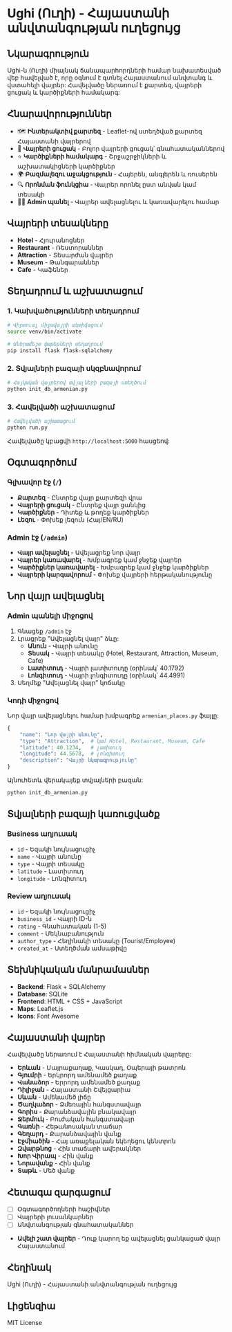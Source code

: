 # Ughi (Ուղի) - Հայաստանի անվտանգության ուղեցույց

## Նկարագրություն

Ughi-ն (Ուղի) միայնակ ճանապարհորդների համար նախատեսված վեբ հավելված է, որը օգնում է գտնել Հայաստանում անվտանգ և վստահելի վայրեր: Հավելվածը ներառում է քարտեզ, վայրերի ցուցակ և կարծիքների համակարգ:

## Հնարավորություններ

- 🗺️ **Ինտերակտիվ քարտեզ** - Leaflet-ով ստեղծված քարտեզ Հայաստանի վայրերով
- 📍 **Վայրերի ցուցակ** - Բոլոր վայրերի ցուցակ՝ գնահատականներով
- ⭐ **Կարծիքների համակարգ** - Շրջաշրջիկների և աշխատակիցների կարծիքներ
- 🌍 **Բազմալեզու աջակցություն** - Հայերեն, անգլերեն և ռուսերեն
- 🔍 **Որոնման ֆունկցիա** - Վայրեր որոնել ըստ անվան կամ տեսակի
- 👨‍💼 **Admin պանել** - Վայրեր ավելացնելու և կառավարելու համար

## Վայրերի տեսակները

- **Hotel** - Հյուրանոցներ
- **Restaurant** - Ռեստորաններ
- **Attraction** - Տեսարժան վայրեր
- **Museum** - Թանգարաններ
- **Cafe** - Կաֆեներ

## Տեղադրում և աշխատացում

### 1. Կախվածությունների տեղադրում

```bash
# Վիրտուալ միջավայրի ակտիվացում
source venv/bin/activate

# Անհրաժեշտ փաթեթների տեղադրում
pip install flask flask-sqlalchemy
```

### 2. Տվյալների բազայի սկզբնավորում

```bash
# Հայկական վայրերով տվյալների բազայի ստեղծում
python init_db_armenian.py
```

### 3. Հավելվածի աշխատացում

```bash
# Հավելվածի աշխատացում
python run.py
```

Հավելվածը կբացվի `http://localhost:5000` հասցեով:

## Օգտագործում

### Գլխավոր էջ (`/`)

- **Քարտեզ** - Ընտրեք վայր քարտեզի վրա
- **Վայրերի ցուցակ** - Ընտրեք վայր ցանկից
- **Կարծիքներ** - Դիտեք և թողեք կարծիքներ
- **Լեզու** - Փոխեք լեզուն (Հայ/EN/RU)

### Admin էջ (`/admin`)

- **Վայր ավելացնել** - Ավելացրեք նոր վայր
- **Վայրեր կառավարել** - Խմբագրեք կամ ջնջեք վայրեր
- **Կարծիքներ կառավարել** - Խմբագրեք կամ ջնջեք կարծիքներ
- **Վայրերի կարգավորում** - Փոխեք վայրերի հերթականությունը

## Նոր վայր ավելացնել

### Admin պանելի միջոցով

1. Գնացեք `/admin` էջ
2. Լրացրեք "Ավելացնել վայր" ձևը:
   - **Անուն** - Վայրի անունը
   - **Տեսակ** - Վայրի տեսակը (Hotel, Restaurant, Attraction, Museum, Cafe)
   - **Լատիտուդ** - Վայրի լատիտուդը (օրինակ՝ 40.1792)
   - **Լոնգիտուդ** - Վայրի լոնգիտուդը (օրինակ՝ 44.4991)
3. Սեղմեք "Ավելացնել վայր" կոճակը

### Կոդի միջոցով

Նոր վայր ավելացնելու համար խմբագրեք `armenian_places.py` ֆայլը:

```python
{
    "name": "Նոր վայրի անունը",
    "type": "Attraction",  # կամ Hotel, Restaurant, Museum, Cafe
    "latitude": 40.1234,   # լատիտուդ
    "longitude": 44.5678,  # լոնգիտուդ
    "description": "Վայրի նկարագրությունը"
}
```

Այնուհետև վերակայեք տվյալների բազան:

```bash
python init_db_armenian.py
```

## Տվյալների բազայի կառուցվածք

### Business աղյուսակ

- `id` - Եզակի նույնացուցիչ
- `name` - Վայրի անունը
- `type` - Վայրի տեսակը
- `latitude` - Լատիտուդ
- `longitude` - Լոնգիտուդ

### Review աղյուսակ

- `id` - Եզակի նույնացուցիչ
- `business_id` - Վայրի ID-ն
- `rating` - Գնահատական (1-5)
- `comment` - Մեկնաբանություն
- `author_type` - Հեղինակի տեսակը (Tourist/Employee)
- `created_at` - Ստեղծման ամսաթիվը

## Տեխնիկական մանրամասներ

- **Backend**: Flask + SQLAlchemy
- **Database**: SQLite
- **Frontend**: HTML + CSS + JavaScript
- **Maps**: Leaflet.js
- **Icons**: Font Awesome

## Հայաստանի վայրեր

Հավելվածը ներառում է Հայաստանի հիմնական վայրերը:

- **Երևան** - Մայրաքաղաք, Կասկադ, Օպերայի թատրոն
- **Գյումրի** - Երկրորդ ամենամեծ քաղաք
- **Վանաձոր** - Երրորդ ամենամեծ քաղաք
- **Դիլիջան** - Հայաստանի Շվեյցարիա
- **Սևան** - Ամենամեծ լիճը
- **Ծաղկաձոր** - Ձմեռային հանգստավայր
- **Գորիս** - Քարանձավային բնակավայր
- **Ջերմուկ** - Բուժական հանգստավայր
- **Գառնի** - Հեթանոսական տաճար
- **Գեղարդ** - Քարանձավային վանք
- **Էջմիածին** - Հայ առաքելական եկեղեցու կենտրոն
- **Զվարթնոց** - Հին տաճարի ավերակներ
- **Խոր Վիրապ** - Հին վանք
- **Նորավանք** - Հին վանք
- **Տաթև** - Մեծ վանք

## Հետագա զարգացում

- [ ] Օգտագործողների հաշիվներ
- [ ] Վայրերի լուսանկարներ
- [ ] Անվտանգության գնահատականներ
- **Ավելի շատ վայրեր** - Դուք կարող եք ավելացնել ցանկացած վայր Հայաստանում

## Հեղինակ

Ughi (Ուղի) - Հայաստանի անվտանգության ուղեցույց

## Լիցենզիա

MIT License
